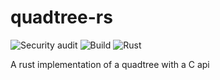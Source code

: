 # quadtree-rs

![Security audit](https://github.com/RussTheAerialist/quadtree-rs/workflows/Security%20audit/badge.svg) ![Build](https://github.com/RussTheAerialist/quadtree-rs/workflows/Rust/badge.svg) ![Rust](https://github.com/RussTheAerialist/quadtree-rs/workflows/Rust/badge.svg?event=release)

A rust implementation of a quadtree with a C api
